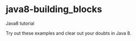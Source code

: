 # java8-building_blocks
Java8 tutorial

Try out these examples and clear out your doubts in Java 8. 
